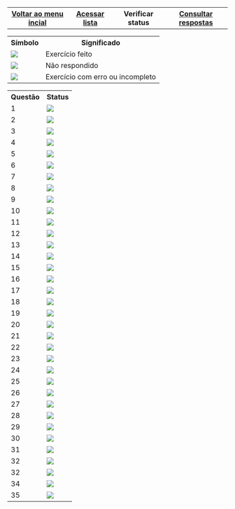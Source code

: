 

  

  
<table class="gn-seletable">
<tbody><tr>
<th><a href="https://github.com/RayaneGomes97/Exercicios_Python/blob/master/README.md"> Voltar ao menu incial</a></th>
<th><a href="https://github.com/RayaneGomes97/Exercicios_Python/blob/main/Curso%20em%20video/Mundo%201/Lista_mundo1.md">Acessar  lista</a></th>
<th>Verificar status</th>
  <th><a href="https://github.com/RayaneGomes97/Exercicios_Python/tree/main/Curso%20em%20video/Mundo%201/Resolu%C3%A7%C3%A3o">Consultar respostas</a></th></table>

  


  
<!-- -----------------  SIGNIFICADO DA TABELA --------------------------------------- -->
 
  <table class="gn-seletable">
<tbody><tr>
<th>Símbolo</th>
<th>Significado</th></tr>

<tr><td><img src="https://github.com/RayaneGomes97/Imagens/blob/master/Status%20para%20exercicios/ok.png"></td><td>Exercício feito</td></tr><tr><td><img src="https://github.com/RayaneGomes97/Imagens/blob/master/Status%20para%20exercicios/no.png"></td><td>Não respondido</td></tr><tr><td><img src="https://github.com/RayaneGomes97/Imagens/blob/master/Status%20para%20exercicios/erro.png"></td><td>Exercício com erro ou incompleto</td></tr></tbody></table>
 
  
<!-- ----------------------  PARA ALTERAR
    FEITO: https://github.com/RayaneGomes97/Imagens/blob/master/Status%20para%20exercicios/ok.png
NÃO FEITO: https://github.com/RayaneGomes97/Imagens/blob/master/Status%20para%20exercicios/ok.png
 COM ERRO: https://github.com/RayaneGomes97/Imagens/blob/master/Status%20para%20exercicios/erro.png

                          
                   
 ------------------------- --> 
<table class="gn-seletable">
<tbody><tr>
<th>Questão</th>
<th>Status</th></tr>
<tr>
<td>1</td>
<td><img src="https://github.com/RayaneGomes97/Imagens/blob/master/Status%20para%20exercicios/ok.png"></td></tr>
<tr><td>2</td><td><img src="https://github.com/RayaneGomes97/Imagens/blob/master/Status%20para%20exercicios/ok.png"></td></tr><tr><td>3</td><td><img src="https://github.com/RayaneGomes97/Imagens/blob/master/Status%20para%20exercicios/ok.png"></td></tr><tr><td>4</td><td><img src="https://github.com/RayaneGomes97/Imagens/blob/master/Status%20para%20exercicios/ok.png"></td></tr><tr><td>5</td><td><img src="https://github.com/RayaneGomes97/Imagens/blob/master/Status%20para%20exercicios/ok.png"></td></tr><tr><td>6</td><td><img src="https://github.com/RayaneGomes97/Imagens/blob/master/Status%20para%20exercicios/ok.png"></td></tr><tr><td>7</td><td><img src="https://github.com/RayaneGomes97/Imagens/blob/master/Status%20para%20exercicios/ok.png"></td></tr><tr><td>8</td><td><img src="https://github.com/RayaneGomes97/Imagens/blob/master/Status%20para%20exercicios/ok.png"></td></tr><tr><td>9</td><td><img src="https://github.com/RayaneGomes97/Imagens/blob/master/Status%20para%20exercicios/ok.png"></td></tr><tr><td>10</td><td><img src="https://github.com/RayaneGomes97/Imagens/blob/master/Status%20para%20exercicios/ok.png"></td></tr><tr><td>11</td><td><img src="https://github.com/RayaneGomes97/Imagens/blob/master/Status%20para%20exercicios/ok.png"></td></tr><tr><td>12</td><td><img src="https://github.com/RayaneGomes97/Imagens/blob/master/Status%20para%20exercicios/ok.png"></td></tr><tr><td>13</td><td><img src="https://github.com/RayaneGomes97/Imagens/blob/master/Status%20para%20exercicios/ok.png"></td></tr><tr><td>14</td><td><img src="https://github.com/RayaneGomes97/Imagens/blob/master/Status%20para%20exercicios/ok.png"></td></tr><tr><td>15</td><td><img src="https://github.com/RayaneGomes97/Imagens/blob/master/Status%20para%20exercicios/ok.png"></td></tr><tr><td>16</td><td><img src="https://github.com/RayaneGomes97/Imagens/blob/master/Status%20para%20exercicios/ok.png"></td></tr><tr><td>17</td><td><img src="https://github.com/RayaneGomes97/Imagens/blob/master/Status%20para%20exercicios/ok.png"></td></tr><tr><td>18</td><td><img src="https://github.com/RayaneGomes97/Imagens/blob/master/Status%20para%20exercicios/ok.png"></td></tr><tr><td>19</td><td><img src="https://github.com/RayaneGomes97/Imagens/blob/master/Status%20para%20exercicios/ok.png"></td></tr><tr><td>20</td><td><img src="https://github.com/RayaneGomes97/Imagens/blob/master/Status%20para%20exercicios/ok.png"></td></tr><tr><td>21</td><td><img src="https://github.com/RayaneGomes97/Imagens/blob/master/Status%20para%20exercicios/no.png"></td></tr><tr><td>22</td><td><img src="https://github.com/RayaneGomes97/Imagens/blob/master/Status%20para%20exercicios/ok.png"></td></tr><tr><td>23</td><td><img src="https://github.com/RayaneGomes97/Imagens/blob/master/Status%20para%20exercicios/ok.png"></td></tr><tr><td>24</td><td><img src="https://github.com/RayaneGomes97/Imagens/blob/master/Status%20para%20exercicios/ok.png"></td></tr><tr><td>25</td><td><img src="https://github.com/RayaneGomes97/Imagens/blob/master/Status%20para%20exercicios/ok.png"></td></tr><tr><td>26</td><td><img src="https://github.com/RayaneGomes97/Imagens/blob/master/Status%20para%20exercicios/ok.png"></td></tr><tr><td>27</td><td><img src="https://github.com/RayaneGomes97/Imagens/blob/master/Status%20para%20exercicios/ok.png"></td></tr><tr><td>28</td><td><img src="https://github.com/RayaneGomes97/Imagens/blob/master/Status%20para%20exercicios/ok.png"></td></tr><tr><td>29</td><td><img src="https://github.com/RayaneGomes97/Imagens/blob/master/Status%20para%20exercicios/ok.png"></td></tr><tr><td>30</td><td><img src="https://github.com/RayaneGomes97/Imagens/blob/master/Status%20para%20exercicios/ok.png"></td></tr><tr><td>31</td><td><img src="https://github.com/RayaneGomes97/Imagens/blob/master/Status%20para%20exercicios/ok.png"></td></tr><tr><td>32</td><td><img src="https://github.com/RayaneGomes97/Imagens/blob/master/Status%20para%20exercicios/ok.png"></td></tr><tr><td>32</td><td><img src="https://github.com/RayaneGomes97/Imagens/blob/master/Status%20para%20exercicios/ok.png"></td></tr><tr><td>34</td><td><img src="https://github.com/RayaneGomes97/Imagens/blob/master/Status%20para%20exercicios/ok.png"></td></tr><tr><td>35</td><td><img src="https://github.com/RayaneGomes97/Imagens/blob/master/Status%20para%20exercicios/ok.png"></td></tr></tbody></table>
